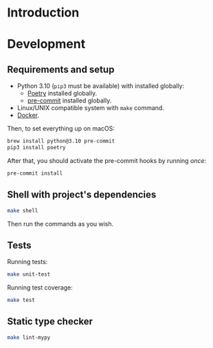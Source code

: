 # Introduction

# Development

## Requirements and setup

- Python 3.10 (`pip3` must be available) with installed globally:
  - [Poetry](https://python-poetry.org) installed globally.
  - [pre-commit](https://pre-commit.com) installed globally.
- Linux/UNIX compatible system with `make` command.
- [Docker](https://www.docker.com/).

Then, to set everything up on macOS:
```sh
brew install python@3.10 pre-commit
pip3 install poetry
```

After that, you should activate the pre-commit hooks by running _once_:

```bash
pre-commit install
```

## Shell with project's dependencies

```bash
make shell
```

Then run the commands as you wish.

## Tests

Running tests:
```bash
make unit-test
```

Running test coverage:
```bash
make test
```

## Static type checker

```bash
make lint-mypy
```
